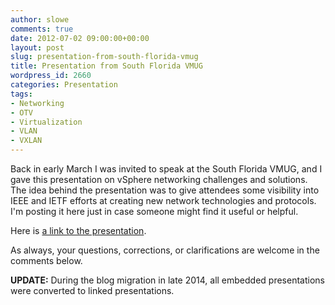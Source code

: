 ```yaml
---
author: slowe
comments: true
date: 2012-07-02 09:00:00+00:00
layout: post
slug: presentation-from-south-florida-vmug
title: Presentation from South Florida VMUG
wordpress_id: 2660
categories: Presentation
tags:
- Networking
- OTV
- Virtualization
- VLAN
- VXLAN
---
```


Back in early March I was invited to speak at the South Florida VMUG, and I gave this presentation on vSphere networking challenges and solutions. The idea behind the presentation was to give attendees some visibility into IEEE and IETF efforts at creating new network technologies and protocols. I'm posting it here just in case someone might find it useful or helpful.

Here is [a link to the presentation][1].

As always, your questions, corrections, or clarifications are welcome in the comments below.

**UPDATE:** During the blog migration in late 2014, all embedded presentations were converted to linked presentations.

[1]: http://www.slideshare.net/lowescott/2012-0306vmwtamwebinarpreso